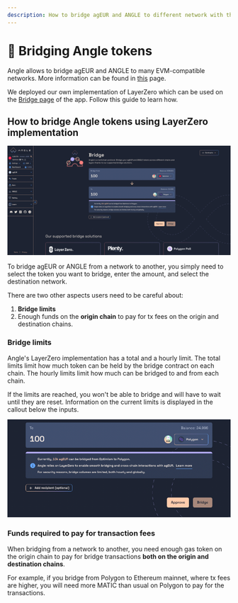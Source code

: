 ```yaml
---
description: How to bridge agEUR and ANGLE to different network with the Angle App
---
```


# 🌉 Bridging Angle tokens

Angle allows to bridge agEUR and ANGLE to many EVM-compatible networks. More information can be found in [this](../../../other/cross-chain/README.md) page.

We deployed our own implementation of LayerZero which can be used on the [Bridge page](https://app.angle.money/#/bridge) of the app. Follow this guide to learn how.

## How to bridge Angle tokens using LayerZero implementation

![Bridge app page](../../../.gitbook/assets/bridge.png)

To bridge agEUR or ANGLE from a network to another, you simply need to select the token you want to bridge, enter the amount, and select the destination network.

There are two other aspects users need to be careful about:

1. **Bridge limits**
2. Enough funds on the **origin chain** to pay for tx fees on the origin and destination chains.

### Bridge limits

Angle's LayerZero implementation has a total and a hourly limit. The total limits limit how much token can be held by the bridge contract on each chain. The hourly limits limit how much can be bridged to and from each chain.

If the limits are reached, you won't be able to bridge and will have to wait until they are reset. Information on the current limits is displayed in the callout below the inputs.

![Bridge app page](/.gitbook/assets/bridge-limits-info.png)

### Funds required to pay for transaction fees

When bridging from a network to another, you need enough gas token on the origin chain to pay for bridge transactions **both on the origin and destination chains**.

For example, if you bridge from Polygon to Ethereum mainnet, where tx fees are higher, you will need more MATIC than usual on Polygon to pay for the transactions.
